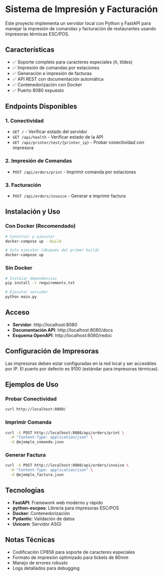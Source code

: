 # Sistema de Impresión y Facturación

Este proyecto implementa un servidor local con Python y FastAPI para manejar la impresión de comandas y facturación de restaurantes usando impresoras térmicas ESC/POS.

## Características

- ✅ Soporte completo para caracteres especiales (ñ, tildes)
- ✅ Impresión de comandas por estaciones
- ✅ Generación e impresión de facturas
- ✅ API REST con documentación automática
- ✅ Contenedorización con Docker
- ✅ Puerto 8080 expuesto

## Endpoints Disponibles

### 1. Conectividad
- `GET /` - Verificar estado del servidor
- `GET /api/health` - Verificar estado de la API
- `GET /api/printer/test/{printer_ip}` - Probar conectividad con impresora

### 2. Impresión de Comandas
- `POST /api/orders/print` - Imprimir comanda por estaciones

### 3. Facturación
- `POST /api/orders/invoice` - Generar e imprimir factura

## Instalación y Uso

### Con Docker (Recomendado)

```bash
# Construir y ejecutar
docker-compose up --build

# Solo ejecutar (después del primer build)
docker-compose up
```

### Sin Docker

```bash
# Instalar dependencias
pip install -r requirements.txt

# Ejecutar servidor
python main.py
```

## Acceso

- **Servidor**: http://localhost:8080
- **Documentación API**: http://localhost:8080/docs
- **Esquema OpenAPI**: http://localhost:8080/redoc

## Configuración de Impresoras

Las impresoras deben estar configuradas en la red local y ser accesibles por IP. El puerto por defecto es 9100 (estándar para impresoras térmicas).

## Ejemplos de Uso

### Probar Conectividad
```bash
curl http://localhost:8080/
```

### Imprimir Comanda
```bash
curl -X POST http://localhost:8080/api/orders/print \
  -H "Content-Type: application/json" \
  -d @ejemplo_comanda.json
```

### Generar Factura
```bash
curl -X POST http://localhost:8080/api/orders/invoice \
  -H "Content-Type: application/json" \
  -d @ejemplo_factura.json
```

## Tecnologías

- **FastAPI**: Framework web moderno y rápido
- **python-escpos**: Librería para impresoras ESC/POS
- **Docker**: Contenedorización
- **Pydantic**: Validación de datos
- **Uvicorn**: Servidor ASGI

## Notas Técnicas

- Codificación CP858 para soporte de caracteres especiales
- Formato de impresión optimizado para tickets de 80mm
- Manejo de errores robusto
- Logs detallados para debugging